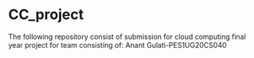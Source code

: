 # CC_project
The following repository consist of submission for cloud computing final year project for team consisting of:
Anant Gulati-PES1UG20CS040

